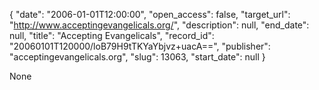 {
  "date": "2006-01-01T12:00:00", 
  "open_access": false, 
  "target_url": "http://www.acceptingevangelicals.org/", 
  "description": null, 
  "end_date": null, 
  "title": "Accepting Evangelicals", 
  "record_id": "20060101T120000/loB79H9tTKYaYbjvz+uacA==", 
  "publisher": "acceptingevangelicals.org", 
  "slug": 13063, 
  "start_date": null
}

None